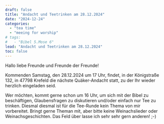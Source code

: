 ```yaml
---
draft: false
title: "Andacht und Teetrinken am 28.12.2024"
date: "2024-12-24"
categories:
  - "tea time"
  - "meeing for worship"
# tags:
#   - "Bibel 5.Mose 6"
lead: "Andacht und Teetrinken am 28.12.2024"
toc: false
---
```


Hallo liebe Freunde und Freunde der Freunde!

Kommenden Samstag, den 28.12.2024 um 17 Uhr, findet, in der Königstraße 132, in 47798 Krefeld die nächste Quäker-Andacht statt, zu der Ihr wieder herzlich eingeladen seid.

Wer möchten, kommt gerne schon um 16 Uhr, um sich mit der Bibel zu beschäftigen, Glaubensfragen zu diskutieren und/oder einfach nur Tee zu trinken. Diesmal diesmal ist für die Tee-Runde kein Thema von mir vorbereitet. Bringt gerne Theman mit, aber bitte keine Weinachslieder oder Weinachsgeschichten. Das Feld über lasse ich sehr sehr gern anderen! ;-)




